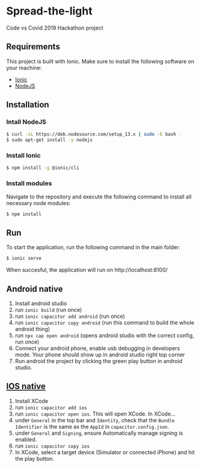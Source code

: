 # Spread-the-light
Code vs Covid 2019 Hackathon project

## Requirements
This project is built with Ionic.
Make sure to install the following software on your machine:
+ [Ionic](https://ionicframework.com/)
+ [NodeJS](http://nodejs.org/)

## Installation

### Intall NodeJS
```bash
$ curl -sL https://deb.nodesource.com/setup_13.x | sudo -E bash -
$ sudo apt-get install -y nodejs
```

### Install Ionic
```bash
$ npm install -g @ionic/cli
```

### Install modules
Navigate to the repository and execute the following command to install all necessary node modules:
```bash
$ npm install
```

## Run
To start the application, run the following command in the main folder:
```bash
$ ionic serve
```
When succesful, the application will run on http://localhost:8100/


## Android native
1. Install android studio
2. run `ionic build` (run once)
2. run `ionic capacitor add android` (run once)
3. run `ionic capacitor copy android` (run this command to build the whole android thing)
4. run `npx cap open android` (opens android studio with the correct config, run once)
5. Connect your android phone, enable usb debugging in developers mode. Your phone should show up in android studio right top corner
6. Run android the project by clicking the green play button in android studio.

## [IOS native](https://ionicframework.com/docs/building/ios)
1. Install XCode
2. run `ionic capacitor add ios`
3. run `ionic capacitor open ios`. This will open XCode. In XCode...
4. under `General` in the top bar and `Identity`, check that the `Bundle Identifier` is the same as the `AppId` in `capacitor.config.json`.
5. under `General` and `Signing`, ensure Automatically manage signing is enabled.
6. run `ionic capacitor copy ios`
7. In XCode, select a target device (Simulator or connected iPhone) and hit the play button.